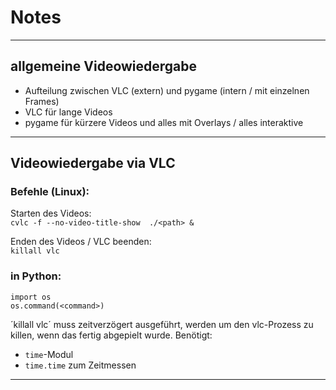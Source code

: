 # Notes

---

## allgemeine Videowiedergabe
- Aufteilung zwischen VLC (extern) und pygame (intern / mit einzelnen Frames)
- VLC für lange Videos
- pygame für kürzere Videos und alles mit Overlays / alles interaktive

---

## Videowiedergabe via VLC

### Befehle (Linux):
Starten des Videos:  
`cvlc -f --no-video-title-show  ./<path> &`

Enden des Videos / VLC beenden:  
`killall vlc`

### in Python:
`import os`  
`os.command(<command>)`  

´killall vlc´ muss zeitverzögert ausgeführt, werden um den vlc-Prozess zu
killen, wenn das fertig abgepielt wurde.
Benötigt:  
- `time`-Modul
- `time.time` zum Zeitmessen

---

